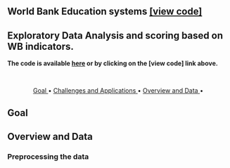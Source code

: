 ## World Bank Education systems [[view code]](KuohMoukouri_Joyce_2_notebook_122022.html)
## Exploratory Data Analysis and scoring based on WB indicators.

**The code is available [here](KuohMoukouri_Joyce_2_notebook_122022.html) or by clicking on the [view code] link above.**

<br>

<p align="center">
  <a href="#goal"> Goal </a> •
  <a href="#chal"> Challenges and Applications </a> •
  <a href="#over"> Overview and Data </a> •
</p>

<a id = 'goal'></a>
## Goal


<a id = 'over'></a>
## Overview and Data

<a id = 'orgdata'></a>
### Preprocessing the data


